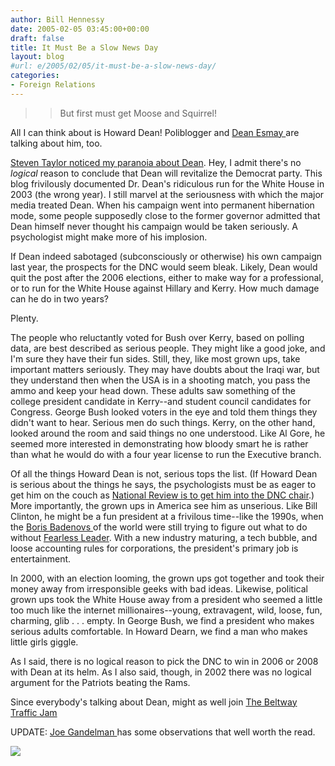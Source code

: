 ```yaml
---
author: Bill Hennessy
date: 2005-02-05 03:45:00+00:00
draft: false
title: It Must Be a Slow News Day
layout: blog
#url: e/2005/02/05/it-must-be-a-slow-news-day/
categories:
- Foreign Relations
---
```


> 

> 
> > 

>> 
>> But first must get Moose and Squirrel!
>> 
>> 
> 
> 




All I can think about is Howard Dean! Poliblogger and [Dean Esmay ](https://www.deanesmay.com/posts/1107562593.shtml)are talking about him, too. 




[Steven Taylor noticed my paranoia about Dean](https://www.poliblogger.com/index.php?p=6134). Hey, I admit there's no _logical_ reason to conclude that Dean will revitalize the Democrat party. This blog frivilously documented Dr. Dean's ridiculous run for the White House in 2003 (the wrong year). I still marvel at the seriousness with which the major media treated Dean. When his campaign went into permanent hibernation mode, some people supposedly close to the former governor admitted that Dean himself never thought his campaign would be taken seriously. A psychologist might make more of his implosion. 




If Dean indeed sabotaged (subconsciously or otherwise) his own campaign last year, the prospects for the DNC would seem bleak. Likely, Dean would quit the post after the 2006 elections, either to make way for a professional, or to run for the White House against Hillary and Kerry. How much damage can he do in two years? 




Plenty.




The people who reluctantly voted for Bush over Kerry, based on polling data, are best described as serious people. They might like a good joke, and I'm sure they have their fun sides. Still, they, like most grown ups, take important matters seriously. They may have doubts about the Iraqi war, but they understand then when the USA is in a shooting match, you pass the ammo and keep your head down. These adults saw something of the college president candidate in Kerry--and student council candidates for Congress. George Bush looked voters in the eye and told them things they didn't want to hear. Serious men do such things. Kerry, on the other hand, looked around the room and said things no one understood. Like Al Gore, he seemed more interested in demonstrating how bloody smart he is rather than what he would do with a four year license to run the Executive branch.




Of all the things Howard Dean is not, serious tops the list. (If Howard Dean is serious about the things he says, the psychologists must be as eager to get him on the couch as [National Review is to get him into the DNC chair](https://www.nationalreview.com/editorial/the_editors200502020729.asp).) More importantly, the grown ups in America see him as unserious. Like Bill Clinton, he might be a fun president at a frivilous time--like the 1990s, when the [Boris Badenovs ](https://bullwinkle.toonzone.net/boris.htm)of the world were still trying to figure out what to do without [Fearless Leader](https://bullwinkle.toonzone.net/fearlessleader.htm). With a new industry maturing, a tech bubble, and loose accounting rules for corporations, the president's primary job is entertainment.




In 2000, with an election looming, the grown ups got together and took their money away from irresponsible geeks with bad ideas. Likewise, political grown ups took the White House away from a president who seemed a little too much like the internet millionaires--young, extravagent, wild, loose, fun, charming, glib . . . empty. In George Bush, we find a president who makes serious adults comfortable. In Howard Dearn, we find a man who makes little girls giggle.




As I said, there is no logical reason to pick the DNC to win in 2006 or 2008 with Dean at its helm. As I also said, though, in 2002 there was no logical argument for the Patriots beating the Rams.




Since everybody's talking about Dean, might as well join [The Beltway Traffic Jam](https://www.outsidethebeltway.com/archives/9115)




UPDATE: [Joe Gandelman ](https://themoderatevoice.powerblogs.com/posts/1107432402.shtml)has some observations that well worth the read.

![](https://blog.billhennessy.com/aggbug.aspx?PostID=992)

